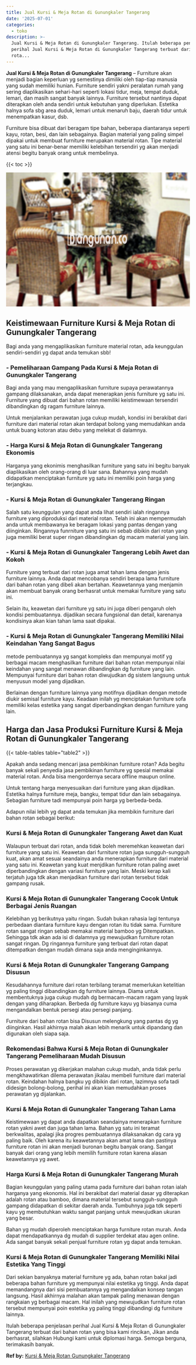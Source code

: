 ```yaml
---
title: Jual Kursi & Meja Rotan di Gunungkaler Tangerang
date: '2025-07-01'
categories:
  - toko
description: >-
  Jual Kursi & Meja Rotan di Gunungkaler Tangerang. Itulah beberapa penjelasan
  perihal Jual Kursi & Meja Rotan di Gunungkaler Tangerang terbuat dari bahan
  rota...
---
```


**Jual Kursi & Meja Rotan di Gunungkaler Tangerang** – Furniture akan menjadi bagian keperluan yg semestinya dimiliki oleh tiap-tiap manusia yang sudah memiliki hunian. Furniture sendiri yakni peralatan rumah yang sering diaplikasikan sehari-hari seperti lokasi tidur, meja, tempat duduk, lemari, dan masih sangat banyak lainnya. Furniture tersebut nantinya dapat diterapkan oleh anda sendiri untuk kebutuhan yang diperlukan. Estetika halnya sofa sbg area duduk, lemari untuk menaruh baju, daerah tidur untuk menempatkan kasur, dsb.

Furniture bisa dibuat dari beragam tipe bahan, beberapa diantaranya seperti kayu, rotan, besi, dan lain sebagainya. Bagian material yang paling simpel dipakai untuk membuat furniture merupakan material rotan. Tipe material yang satu ini benar-benar memiliki kelebihan tersendiri yg akan menjadi atensi begitu banyak orang untuk membelinya.

{{< toc >}}

![Jual Kursi & Meja Rotan di Gunungkaler Tangerang](/images/kursi-meja-rotan-murah18.png)

## Keistimewaan Furniture Kursi & Meja Rotan di Gunungkaler Tangerang

Bagi anda yang mengaplikasikan furniture material rotan, ada keunggulan sendiri-sendiri yg dapat anda temukan sbb!

### \- Pemeliharaan Gampang Pada Kursi & Meja Rotan di Gunungkaler Tangerang

Bagi anda yang mau mengaplikasikan furniture supaya perawatannya gampang dilaksanakan, anda dapat menerapkan jenis furniture yg satu ini. Furniture yang dibuat dari bahan rotan memiliki keistimewaan tersendiri dibandingkan dg ragam furniture lainnya.

Untuk menjalankan perawatan juga cukup mudah, kondisi ini berakibat dari furniture dari material rotan akan terdapat bolong yang memudahkan anda untuk buang kotoran atau debu yang melekat di dalamnya.

### \- Harga Kursi & Meja Rotan di Gunungkaler Tangerang Ekonomis

Harganya yang ekonimis menghasilkan furniture yang satu ini begitu banyak diaplikasikan oleh orang-orang di luar sana. Bahannya yang mudah didapatkan menciptakan furniture yg satu ini memiliki poin harga yang terjangkau.

### \- Kursi & Meja Rotan di Gunungkaler Tangerang Ringan

Salah satu keunggulan yang dapat anda lihat sendiri ialah ringannya furniture yang diproduksi dari material rotan. Telah ini akan mempermudah anda untuk membawanya ke beragam lokasi yang pantas dengan yang diinginkan. Ringannya funrniture yang satu ini sebab dibikin dari rotan yang juga memiliki berat super ringan dibandingkan dg macam material yang lain.

### \- Kursi & Meja Rotan di Gunungkaler Tangerang Lebih Awet dan Kokoh

Furniture yang terbuat dari rotan juga amat tahan lama dengan jenis furniture lainnya. Anda dapat mencobanya sendiri berapa lama furniture dari bahan rotan yang dibeli akan bertahan. Keawetannya yang menjamin akan membuat banyak orang berhasrat untuk memakai furniture yang satu ini.

Selain itu, keawetan dari furniture yg satu ini juga diberi pengaruh oleh kondisi pembuatannya. dijadikan secara fungsional dan detail, karenanya kondisinya akan kian tahan lama saat dipakai.

### \- Kursi & Meja Rotan di Gunungkaler Tangerang Memiliki Nilai Keindahan Yang Sangat Bagus

metode pembuatannya yg sangat kompleks dan mempunyai motif yg berbagai macam menghasilkan furniture dari bahan rotan mempunyai nilai keindahan yang sangat menawan dibandingkan dg furniture yang lain. Mempunyai furniture dari bahan rotan diwujudkan dg sistem langsung untuk menyusun model yang dijadikan.

Berlainan dengan furniture lainnya yang motifnya dijadikan dengan metode diukir semisal furniture kayu. Keadaan inilah yg menciptakan furniture sofa memiliki kelas estetika yang sangat diperbandingkan dengan furniture yang lain.

## Harga dan Jasa Produksi Furniture Kursi & Meja Rotan di Gunungkaler Tangerang

{{< table-tables table="table2" >}}

Apakah anda sedang mencari jasa pembikinan furniture rotan? Ada begitu banyak sekali penyedia jasa pembikinan furniture yg spesial memakai material rotan. Anda bisa mengordernya secara offline maupun online.

Untuk tentang harga menyesuaikan dari furniture yang akan dijadikan. Estetika halnya furniture meja, bangku, tempat tidur dan lain sebagainya. Sebagian furniture tadi mempunyai poin harga yg berbeda-beda.

Adapun nilai lebih yg dapat anda temukan jika membikin furniture dari bahan rotan sebagai berikut:

### Kursi & Meja Rotan di Gunungkaler Tangerang Awet dan Kuat

Walaupun terbuat dari rotan, anda tidak boleh meremehkan keawetan dari furniture yang satu ini. Keawetan dari furniture rotan juga sungguh-sungguh kuat, akan amat sesuai seandainya anda menerapkan furniture dari material yang satu ini. Keawetan yang kuat menjdikan furniture rotan paling awet diperbandingkan dengan variasi furniture yang lain. Meski kerap kali terjatuh juga tdk akan menjadikan furniture dari rotan tersebut tidak gampang rusak.

### Kursi & Meja Rotan di Gunungkaler Tangerang Cocok Untuk Berbagai Jenis Ruangan

Kelebihan yg berikutnya yaitu ringan. Sudah bukan rahasia lagi tentunya perbedaan diantara furniture kayu dengan rotan itu tidak sama. Furniture rotan sangat ringan sebab memakai material bamboo yg Ditempatkan. Sehingga tdk akan ada isi di dalamnya yg mewujudkan furniture rotan sangat ringan. Dg ringannya furniture yang terbuat dari rotan dapat ditempatkan dengan mudah dimana saja anda menginginkannya.

### Kursi & Meja Rotan di Gunungkaler Tangerang Gampang Disusun

Kesudahannya furniture dari rotan terbilang teramat memerlukan ketelitian yg paling tinggi dibandingkan dg furniture lainnya. Diama untuk membentuknya juga cukup mudah dg bermacam-macam ragam yang layak dengan yang diharapkan. Berbeda dg furniture kayu yg biasanya cuma mengandalkan bentuk persegi atau persegi panjang.

Furniture dari bahan rotan bisa Disusun melengkung yang pantas dg yg diinginkan. Hasil akhirnya malah akan lebih menarik untuk dipandang dan digunakan oleh siapa saja.

### Rekomendasi Bahwa Kursi & Meja Rotan di Gunungkaler Tangerang Pemeliharaan Mudah Disusun

Proses perawatan yg dikerjakan malahan cukup mudah, anda tidak perlu mengkhawatirkan dilema perawatan jikalau membeli furniture dari material rotan. Keindahan halnya bangku yg dibikin dari rotan, lazimnya sofa tadi didesign bolong-bolong, perihal ini akan kian memudahkan proses perawatan yg dijalankan.

### Kursi & Meja Rotan di Gunungkaler Tangerang Tahan Lama

Keistimewaan yg dapat anda dapatkan seandainya menerapkan furniture rotan yakni awet dan juga tahan lama. Bahan yg satu ini teramat berkwalitas, apalagi jika progres pembuatannya dilaksanakan dg cara yg paling baik. Oleh karena itu keawetannya akan amat lama dan pastinya furniture rotan ini akan menjadi buronan begitu banyak orang. Sangat banyak dari orang yang lebih memilih furniture rotan karena alasan keawetannya yg awet.

### Harga Kursi & Meja Rotan di Gunungkaler Tangerang Murah

Bagian keunggulan yang paling utama pada furniture dari bahan rotan ialah harganya yang ekonomis. Hal ini berakibat dari material dasar yg diterapkan adalah rotan atau bamboo, dimana material tersebut sungguh-sungguh gampang didapatkan di sekitar daerah anda. Tumbuhnya juga tdk seperti kayu yg membutuhkan waktu sangat panjang untuk mewujudkan ukuran yang besar.

Bahan yg mudah diperoleh menciptakan harga furniture rotan murah. Anda dapat mendapatkannya dg mudah di supplier terdekat atau agen online. Ada sangat banyak sekali penjual furniture rotan yg dapat anda temukan.

### Kursi & Meja Rotan di Gunungkaler Tangerang Memiliki Nilai Estetika Yang Tinggi

Dari sekian banyaknya material furniture yg ada, bahan rotan bakal jadi beberapa bahan furniture yg mempunyai nilai estetika yg tinggi. Anda dapat memandangnya dari sisi pembuatannya yg mengandalkan konsep tangan langsung. Hasil akhirnya malahan akan tampak paling menawan dengan rangkaian yg berbagai macam. Hal inilah yang mewujudkan furniture rotan tersebut mempunyai poin estetika yg paling tinggi dibandingi dg furniture lainnya.

Itulah beberapa penjelasan perihal Jual Kursi & Meja Rotan di Gunungkaler Tangerang terbuat dari bahan rotan yang bisa kami rincikan, Jikan anda berhasrat, silahkan Hubungi kami untuk diplomasi harga. Semoga berguna, terimakasih banyak.

**Ref by:** [Kursi & Meja Rotan Gunungkaler Tangerang](https://id.wikipedia.org/wiki/Kursi)
